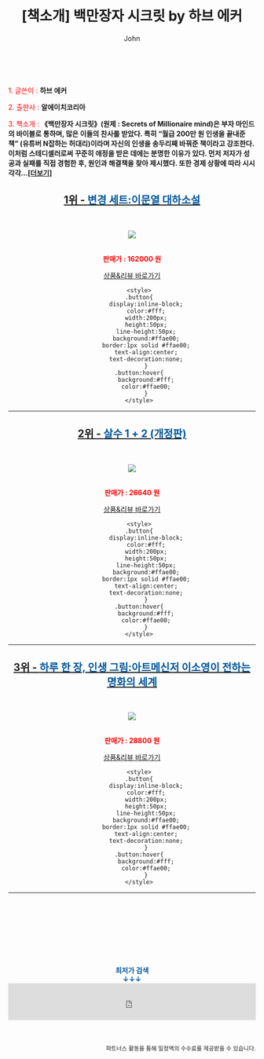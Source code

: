 ﻿---
layout: post
title:  "[책소개] 백만장자 시크릿 by 하브 에커"
author: John
categories: [ 도서 ]
tags: [ 백만장자 시크릿, 백만장자 시크릿 pdf, 백만장자 시크릿 요약, 백만장자 시크릿 독후감, 백만장자 시크릿 중고책, 백만장자 시크릿 중고, 백만장자 시크릿 예스24, 알라딘 백만장자 시크릿 ]
image: https://search1.kakaocdn.net/thumb/R120x174.q85/?fname=http%3A%2F%2Ft1.daumcdn.net%2Flbook%2Fimage%2F5416799%3Ftimestamp%3D20230226144546 
description: "[책소개] 백만장자 시크릿 by 하브 에커"
toc: true
toc_sticky: true
---

<br>
<p>
<font color='#ff0000'>1. 글쓴이 : </font><b>하브 에커</b>
<p>
<font color='#ff0000'>2. 출판사 : </font><b>알에이치코리아</b>
<p>
<font color='#ff0000'>3. 책소개 : </font><b>《백만장자 시크릿》(원제 : Secrets of Millionaire mind)은 부자 마인드의 바이블로 통하며, 많은 이들의 찬사를 받았다. 특히 “월급 200만 원 인생을 끝내준 책” (유튜버 N잡하는 허대리)이라며 자신의 인생을 송두리째 바꿔준 책이라고 강조한다. 이처럼 스테디셀러로써 꾸준히 애정을 받은 데에는 분명한 이유가 있다. 먼저 저자가 성공과 실패를 직접 경험한 후, 원인과 해결책을 찾아 제시했다. 또한 경제 상황에 따라 시시각각...<a href="https://link.coupang.com/re/AFFSDP?lptag=AF7307611&pageKey=6099532498&itemId=11421337821&vendorItemId=78697121227&traceid=V0-153-1783dc69cb6714bb&requestid=20230306064016978605104" target="_blank">[더보기]</a></b>
<p>
    
<center><h2><a href="https://link.coupang.com/re/AFFSDP?lptag=AF7307611&pageKey=6099532498&itemId=11421337821&vendorItemId=78697121227&traceid=V0-153-1783dc69cb6714bb&requestid=20230306064016978605104" target="_blank"><b>1위 - <font color='#01579B'>변경 세트:이문열 대하소설</font></b></a></h2><br>

<a href="https://link.coupang.com/re/AFFSDP?lptag=AF7307611&pageKey=6099532498&itemId=11421337821&vendorItemId=78697121227&traceid=V0-153-1783dc69cb6714bb&requestid=20230306064016978605104" target="_blank"><img src="https://static.coupangcdn.com/image/retail-product-api/A00077021/67693809/75526429/main/9788925579788_L.jpg"></a><br><br>

<b><font color='#ff0000'>판매가 : 162000 원</font></b><br>

<a href="https://link.coupang.com/re/AFFSDP?lptag=AF7307611&pageKey=6099532498&itemId=11421337821&vendorItemId=78697121227&traceid=V0-153-1783dc69cb6714bb&requestid=20230306064016978605104" target="_blank" class="button">상품&리뷰 바로가기</a><p>

        <style>
        .button{
            display:inline-block;
            color:#fff;
            width:200px;
            height:50px;
            line-height:50px;
            background:#ffae00;
            border:1px solid #ffae00;
            text-align:center;
            text-decoration:none;
            }
        .button:hover{
            background:#fff;
            color:#ffae00;
            }
        </style>

<hr>

<center><h2><a href="https://link.coupang.com/re/AFFSDP?lptag=AF7307611&pageKey=306253768&itemId=965626843&vendorItemId=5370320932&traceid=V0-153-f21b0f458c2034bd&requestid=20230306064016978605104" target="_blank"><b>2위 - <font color='#01579B'>살수 1 + 2 (개정판)</font></b></a></h2><br>

<a href="https://link.coupang.com/re/AFFSDP?lptag=AF7307611&pageKey=306253768&itemId=965626843&vendorItemId=5370320932&traceid=V0-153-f21b0f458c2034bd&requestid=20230306064016978605104" target="_blank"><img src="https://static.coupangcdn.com/image/retail/images/2019/09/23/9/0/2c2fff1e-062d-44a5-bc0c-d157d86150c4.jpg"></a><br><br>

<b><font color='#ff0000'>판매가 : 26640 원</font></b><br>

<a href="https://link.coupang.com/re/AFFSDP?lptag=AF7307611&pageKey=306253768&itemId=965626843&vendorItemId=5370320932&traceid=V0-153-f21b0f458c2034bd&requestid=20230306064016978605104" target="_blank" class="button">상품&리뷰 바로가기</a><p>

        <style>
        .button{
            display:inline-block;
            color:#fff;
            width:200px;
            height:50px;
            line-height:50px;
            background:#ffae00;
            border:1px solid #ffae00;
            text-align:center;
            text-decoration:none;
            }
        .button:hover{
            background:#fff;
            color:#ffae00;
            }
        </style>

<hr>

<center><h2><a href="https://link.coupang.com/re/AFFSDP?lptag=AF7307611&pageKey=7136801974&itemId=17909331712&vendorItemId=85072029741&traceid=V0-153-9af262d74ab6d12d&requestid=20230306064016978605104" target="_blank"><b>3위 - <font color='#01579B'>하루 한 장, 인생 그림:아트메신저 이소영이 전하는 명화의 세계</font></b></a></h2><br>

<a href="https://link.coupang.com/re/AFFSDP?lptag=AF7307611&pageKey=7136801974&itemId=17909331712&vendorItemId=85072029741&traceid=V0-153-9af262d74ab6d12d&requestid=20230306064016978605104" target="_blank"><img src="https://static.coupangcdn.com/image/vendor_inventory/a111/2adf6b3988a98413286a412249dff8c25bee1cc8e90f4d7e63ddc1d95489.png"></a><br><br>

<b><font color='#ff0000'>판매가 : 28800 원</font></b><br>

<a href="https://link.coupang.com/re/AFFSDP?lptag=AF7307611&pageKey=7136801974&itemId=17909331712&vendorItemId=85072029741&traceid=V0-153-9af262d74ab6d12d&requestid=20230306064016978605104" target="_blank" class="button">상품&리뷰 바로가기</a><p>

        <style>
        .button{
            display:inline-block;
            color:#fff;
            width:200px;
            height:50px;
            line-height:50px;
            background:#ffae00;
            border:1px solid #ffae00;
            text-align:center;
            text-decoration:none;
            }
        .button:hover{
            background:#fff;
            color:#ffae00;
            }
        </style>

<hr>

<br><br><br><br><br><br><br>
<center><b><font color='#01579B' size='medium'>최저가 검색<br>
↓↓↓</font></b></center>
<center><iframe src="https://coupa.ng/b1Tbjx" width="100%" height="75" frameborder="0" scrolling="no" referrerpolicy="unsafe-url"></iframe></center>
<br><br>
<p>
<small>
    <div align="right">파트너스 활동을 통해 일정액의 수수료를 제공받을 수 있습니다.</div>
</small>
</p>
